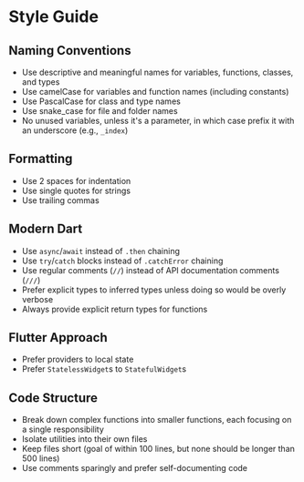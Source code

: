 # Style Guide

## Naming Conventions

- Use descriptive and meaningful names for variables, functions, classes, and types
- Use camelCase for variables and function names (including constants)
- Use PascalCase for class and type names
- Use snake_case for file and folder names
- No unused variables, unless it's a parameter, in which case prefix it with an underscore (e.g., `_index`)

## Formatting

- Use 2 spaces for indentation
- Use single quotes for strings
- Use trailing commas

## Modern Dart

- Use `async`/`await` instead of `.then` chaining
- Use `try`/`catch` blocks instead of `.catchError` chaining
- Use regular comments (`//`) instead of API documentation comments (`///`)
- Prefer explicit types to inferred types unless doing so would be overly verbose
- Always provide explicit return types for functions

## Flutter Approach

- Prefer providers to local state
- Prefer `StatelessWidget`s to `StatefulWidget`s

## Code Structure

- Break down complex functions into smaller functions, each focusing on a single responsibility
- Isolate utilities into their own files
- Keep files short (goal of within 100 lines, but none should be longer than 500 lines)
- Use comments sparingly and prefer self-documenting code
